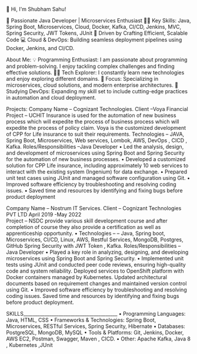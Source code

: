 👋 Hi, I'm Shubham Sahu!

🥋 Passionate Java Developer | Microservices Enthusiast
👨‍💻 Key Skills: Java, Spring Boot, Microservices, Cloud, Docker, Kafka, CI/CD, Jenkins, MVC, Spring Security, JWT Tokens, JUnit
🚀 Driven by Crafting Efficient, Scalable Code
💻 Cloud & DevOps: Building seamless deployment pipelines using Docker, Jenkins, and CI/CD.


About Me:
💡 Programming Enthusiast: I am passionate about programming and problem-solving. I enjoy tackling complex challenges and finding effective solutions.
👨‍💻 Tech Explorer: I constantly learn new technologies and enjoy exploring different domains.
🎯 Focus: Specializing in microservices, cloud solutions, and modern enterprise architectures.
📘 Studying DevOps: Expanding my skill set to include cutting-edge practices in automation and cloud deployment.


Projects:
Company Name – Cognizant Technologies.
Client –Voya Financial				                                                                                                                             
Project – UCHIT Insurance is used for the automation of new business process which will expedite the process of business process which 
will expedite the process of policy claim. Voya is the customized development of CPP for Life insurance to suit their requirements.
Technologies – JAVA, Spring Boot, Microservices, Web services, Lombok, AWS, DevOps , CICD , Kafka.
Roles/Responsibilities –Java Developer
•	Led the analysis, design, and development of microservices using Spring Boot and Spring Security for the automation of new business processes.
•	Developed a customized solution for CPP Life insurance, including approximately 10 web services to interact with the existing system (Ingenium) for data exchange.
•	Prepared unit test cases using JUnit and managed software configuration using Git.
•	Improved software efficiency by troubleshooting and resolving coding issues.
•	Saved time and resources by identifying and fixing bugs before product deployment

Company Name – Nostrum IT Services.
Client – Cognizant Technologies PVT LTD                                                    April 2019 -May 2022                                                     
Project – NSDC provide various skill development course and after completion of course they also provide a certification   as well as apprenticeship opportunity.
•	Technologies – – Java, Spring boot, Microservices, CI/CD, Linux, AWS, Restful Services, MongoDB, Postgres, GitHub Spring Security with JWT Token , Kafka.
Roles/Responsibilities – Java Developer
•	Played a key role in analyzing, designing, and developing microservices using Spring Boot and Spring Security.
•	Implemented unit tests using JUnit and conducted peer code reviews, ensuring high-quality code and system reliability. 
Deployed services to OpenShift platform with Docker containers managed by Kubernetes.
Updated architectural documents based on requirement changes and maintained version control using Git.
•	Improved software efficiency by troubleshooting and resolving coding issues.
   Saved time and resources by identifying and fixing bugs before product deployment.


   SKILLS________________________________________
•	Programming Languages: Java, HTML, CSS 
•	Frameworks & Technologies: Spring Boot, Microservices, RESTful Services, Spring Security, Hibernate
•	Databases: PostgreSQL, MongoDB, MySQL 
•	Tools & Platforms: Git, Jenkins, Docker, AWS EC2, Postman, Swagger, Maven , CICD.
•	Other: Apache Kafka, Java 8 , Kubernetes ,JUnit



